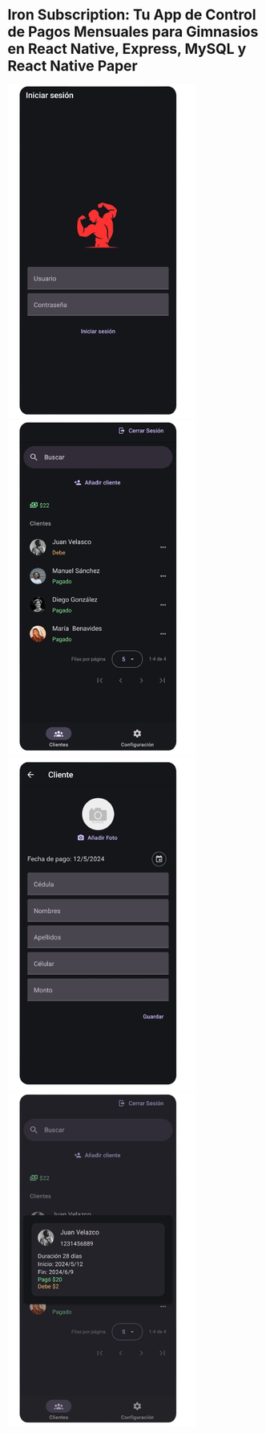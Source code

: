 # Iron Subscription: Tu App de Control de Pagos Mensuales para Gimnasios en React Native, Express, MySQL y React Native Paper

![Captura 4](./.screenshot/screenshot4.png)
![Captura 3](./.screenshot/screnshot3.png)
![Captura 2](./.screenshot/screenshot2.png)
![Captura 1](./.screenshot/screenshot1.png)
